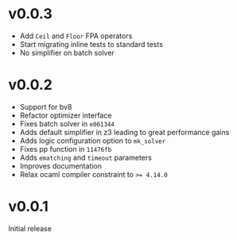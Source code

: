 v0.0.3
======

- Add `Ceil` and `Floor` FPA operators
- Start migrating inline tests to standard tests
- No simplifier on batch solver

v0.0.2
======

- Support for bv8
- Refactor optimizer interface
- Fixes batch solver in `e061344`
- Adds default simplifier in z3 leading to great performance gains
- Adds logic configuration option to `mk_solver`
- Fixes pp function in `11476fb`
- Adds `ematching` and `timeout` parameters
- Improves documentation
- Relax ocaml compiler constraint to `>= 4.14.0`

v0.0.1
======

Initial release
